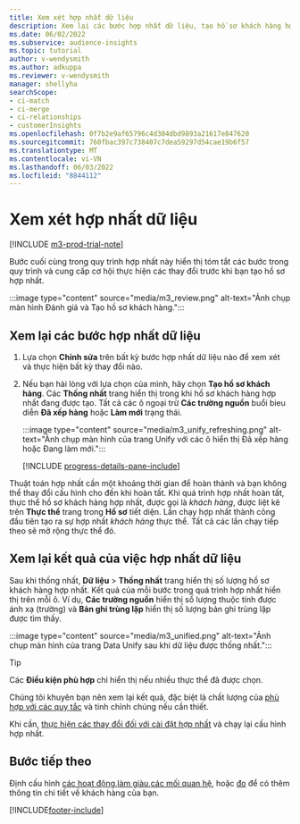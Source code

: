 ```yaml
---
title: Xem xét hợp nhất dữ liệu
description: Xem lại các bước hợp nhất dữ liệu, tạo hồ sơ khách hàng hợp nhất và xem xét kết quả
ms.date: 06/02/2022
ms.subservice: audience-insights
ms.topic: tutorial
author: v-wendysmith
ms.author: adkuppa
ms.reviewer: v-wendysmith
manager: shellyha
searchScope:
- ci-match
- ci-merge
- ci-relationships
- customerInsights
ms.openlocfilehash: 0f7b2e9af65796c4d304dbd9893a21617e847620
ms.sourcegitcommit: 760fbac397c738407c7dea59297d54cae19b6f57
ms.translationtype: MT
ms.contentlocale: vi-VN
ms.lasthandoff: 06/03/2022
ms.locfileid: "8844112"
---
```

# <a name="review-data-unification"></a>Xem xét hợp nhất dữ liệu

[!INCLUDE [m3-prod-trial-note](includes/m3-prod-trial-note.md)]

Bước cuối cùng trong quy trình hợp nhất này hiển thị tóm tắt các bước trong quy trình và cung cấp cơ hội thực hiện các thay đổi trước khi bạn tạo hồ sơ hợp nhất.

:::image type="content" source="media/m3_review.png" alt-text="Ảnh chụp màn hình Đánh giá và Tạo hồ sơ khách hàng.":::

## <a name="review-the-data-unification-steps"></a>Xem lại các bước hợp nhất dữ liệu

1. Lựa chọn **Chỉnh sửa** trên bất kỳ bước hợp nhất dữ liệu nào để xem xét và thực hiện bất kỳ thay đổi nào.

1. Nếu bạn hài lòng với lựa chọn của mình, hãy chọn **Tạo hồ sơ khách hàng**. Các **Thống nhất** trang hiển thị trong khi hồ sơ khách hàng hợp nhất đang được tạo. Tất cả các ô ngoại trừ **Các trường nguồn** buổi bieu diễn **Đã xếp hàng** hoặc **Làm mới** trạng thái.

   :::image type="content" source="media/m3_unify_refreshing.png" alt-text="Ảnh chụp màn hình của trang Unify với các ô hiển thị Đã xếp hàng hoặc Đang làm mới.":::

   [!INCLUDE [progress-details-pane-include](includes/progress-details-pane.md)]

Thuật toán hợp nhất cần một khoảng thời gian để hoàn thành và bạn không thể thay đổi cấu hình cho đến khi hoàn tất. Khi quá trình hợp nhất hoàn tất, thực thể hồ sơ khách hàng hợp nhất, được gọi là *khách hàng*, được liệt kê trên **Thực thể** trang trong **Hồ sơ** tiết diện. Lần chạy hợp nhất thành công đầu tiên tạo ra sự hợp nhất *khách hàng* thực thể. Tất cả các lần chạy tiếp theo sẽ mở rộng thực thể đó.

## <a name="review-the-results-of-data-unification"></a>Xem lại kết quả của việc hợp nhất dữ liệu

Sau khi thống nhất, **Dữ liệu** > **Thống nhất** trang hiển thị số lượng hồ sơ khách hàng hợp nhất. Kết quả của mỗi bước trong quá trình hợp nhất hiển thị trên mỗi ô. Ví dụ, **Các trường nguồn** hiển thị số lượng thuộc tính được ánh xạ (trường) và **Bản ghi trùng lặp** hiển thị số lượng bản ghi trùng lặp được tìm thấy.

:::image type="content" source="media/m3_unified.png" alt-text="Ảnh chụp màn hình của trang Data Unify sau khi dữ liệu được thống nhất.":::

> [!TIP]
> Các **Điều kiện phù hợp** chỉ hiển thị nếu nhiều thực thể đã được chọn.

Chúng tôi khuyên bạn nên xem lại kết quả, đặc biệt là chất lượng của [phù hợp với các quy tắc](data-unification-update.md#manage-match-rules) và tinh chỉnh chúng nếu cần thiết.

Khi cần, [thực hiện các thay đổi đối với cài đặt hợp nhất](data-unification-update.md) và chạy lại cấu hình hợp nhất.

## <a name="next-step"></a>Bước tiếp theo

Định cấu hình [các hoạt động](activities.md),[làm giàu](enrichment-hub.md),[các mối quan hệ](relationships.md), hoặc [đo](measures.md) để có thêm thông tin chi tiết về khách hàng của bạn.

[!INCLUDE[footer-include](includes/footer-banner.md)]
